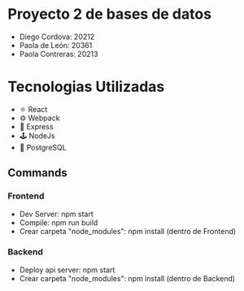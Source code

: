 # Proyecto 2 de bases de datos 
- Diego Cordova: 20212
- Paola de León: 20361
- Paola Contreras: 20213

# Tecnologias Utilizadas
- ⚛ React
- ⚙ Webpack
- 📡 Express
- 🕹 NodeJs
- 🐘 PostgreSQL

## Commands

### Frontend 
- Dev Server: npm start
- Compile: npm run build
- Crear carpeta "node_modules": npm install (dentro de Frontend)

### Backend
- Deploy api server: npm start
- Crear carpeta "node_modules": npm install (dentro de Backend)

